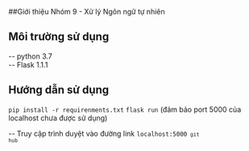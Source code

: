 ##Giới thiệu
Nhóm 9 - Xử lý Ngôn ngữ tự nhiên
## Môi trường sử dụng
-- python 3.7<br>
-- Flask 1.1.1
## Hướng dẫn sử dụng 
``` pip install -r requirenments.txt ```
``` flask run ``` (đảm bảo port 5000 của localhost chưa được sử dụng)

-- Truy cập trình duyệt vào đường link <code>localhost:5000<code>
git hub